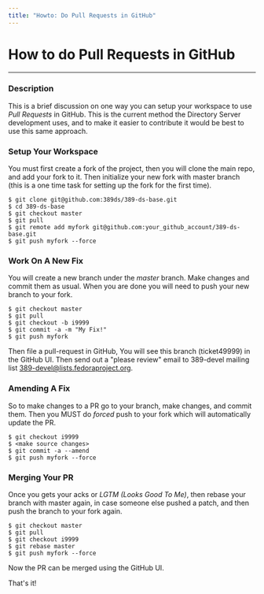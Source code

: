 ```yaml
---
title: "Howto: Do Pull Requests in GitHub"
---
```


# How to do Pull Requests in GitHub
-----------------------------

### Description

This is a brief discussion on one way you can setup your workspace to use *Pull Requests* in GitHub.  This is the current method the Directory Server development uses, and to make it easier to contribute it would be best to use this same approach.

### Setup Your Workspace

You must first create a fork of the project, then you will clone the main repo, and add your fork to it.  Then initialize your new fork with master branch (this is a one time task for setting up the fork for the first time).

    $ git clone git@github.com:389ds/389-ds-base.git
    $ cd 389-ds-base
    $ git checkout master
    $ git pull
    $ git remote add myfork git@github.com:your_github_account/389-ds-base.git
    $ git push myfork --force


### Work On A New Fix

You will create a new branch under the *master* branch.  Make changes and commit them as usual.  When you are done you will need to push your new branch to your fork.

    $ git checkout master
    $ git pull
    $ git checkout -b i9999
    $ git commit -a -m "My Fix!"
    $ git push myfork


Then file a pull-request in GitHub,  You will see this branch (ticket49999) in the GitHub UI.  Then send out a "please review" email to 389-devel mailing list <389-devel@lists.fedoraproject.org>.


### Amending A Fix

So to make changes to a PR go to your branch, make changes, and commit them.  Then you MUST do *forced* push to your fork which will automatically update the PR.

    $ git checkout i9999
    $ <make source changes>
    $ git commit -a --amend
    $ git push myfork --force


### Merging Your PR

Once you gets your acks or *LGTM (Looks Good To Me)*, then rebase your branch with master again, in case someone else pushed a patch, and then push the branch to your fork again.

    $ git checkout master
    $ git pull
    $ git checkout i9999
    $ git rebase master
    $ git push myfork --force


Now the PR can be merged using the GitHub UI.

That's it!
